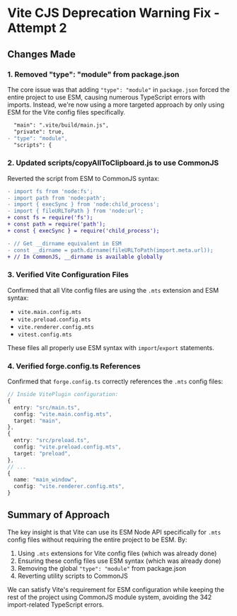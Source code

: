 # Vite CJS Deprecation Warning Fix - Attempt 2

## Changes Made

### 1. Removed "type": "module" from package.json

The core issue was that adding `"type": "module"` in `package.json` forced the entire project to use ESM, causing numerous TypeScript errors with imports. Instead, we're now using a more targeted approach by only using ESM for the Vite config files specifically.

```diff
  "main": ".vite/build/main.js",
  "private": true,
- "type": "module",
  "scripts": {
```

### 2. Updated scripts/copyAllToClipboard.js to use CommonJS

Reverted the script from ESM to CommonJS syntax:

```diff
- import fs from 'node:fs';
- import path from 'node:path';
- import { execSync } from 'node:child_process';
- import { fileURLToPath } from 'node:url';
+ const fs = require('fs');
+ const path = require('path');
+ const { execSync } = require('child_process');

- // Get __dirname equivalent in ESM
- const __dirname = path.dirname(fileURLToPath(import.meta.url));
+ // In CommonJS, __dirname is available globally
```

### 3. Verified Vite Configuration Files

Confirmed that all Vite config files are using the `.mts` extension and ESM syntax:

- `vite.main.config.mts`
- `vite.preload.config.mts`
- `vite.renderer.config.mts`
- `vitest.config.mts`

These files all properly use ESM syntax with `import`/`export` statements.

### 4. Verified forge.config.ts References

Confirmed that `forge.config.ts` correctly references the `.mts` config files:

```typescript
// Inside VitePlugin configuration:
{
  entry: "src/main.ts",
  config: "vite.main.config.mts",
  target: "main",
},
{
  entry: "src/preload.ts",
  config: "vite.preload.config.mts",
  target: "preload",
},
// ...
{
  name: "main_window",
  config: "vite.renderer.config.mts",
}
```

## Summary of Approach

The key insight is that Vite can use its ESM Node API specifically for `.mts` config files without requiring the entire project to be ESM. By:

1. Using `.mts` extensions for Vite config files (which was already done)
2. Ensuring these config files use ESM syntax (which was already done)
3. Removing the global `"type": "module"` from package.json
4. Reverting utility scripts to CommonJS

We can satisfy Vite's requirement for ESM configuration while keeping the rest of the project using CommonJS module system, avoiding the 342 import-related TypeScript errors.
